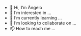 - 👋 Hi, I’m Ângelo
- 👀 I’m interested in ...
- 🌱 I’m currently learning ...
- 💞️ I’m looking to collaborate on ...
- 📫 How to reach me ...

<!---
Histona/Histona is a ✨ special ✨ repository because its `README.md` (this file) appears on your GitHub profile.
You can click the Preview link to take a look at your changes.
--->
